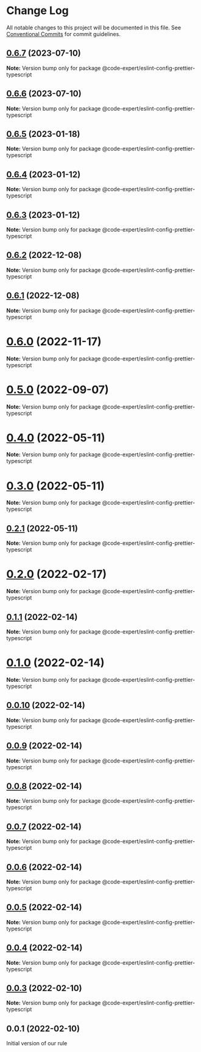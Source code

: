 # Change Log

All notable changes to this project will be documented in this file.
See [Conventional Commits](https://conventionalcommits.org) for commit guidelines.

## [0.6.7](https://github.com/CodeExpertETH/econfigs/compare/@code-expert/eslint-config-prettier-typescript@0.6.5...@code-expert/eslint-config-prettier-typescript@0.6.7) (2023-07-10)

**Note:** Version bump only for package @code-expert/eslint-config-prettier-typescript

## [0.6.6](https://github.com/CodeExpertETH/econfigs/compare/@code-expert/eslint-config-prettier-typescript@0.6.5...@code-expert/eslint-config-prettier-typescript@0.6.6) (2023-07-10)

**Note:** Version bump only for package @code-expert/eslint-config-prettier-typescript

## [0.6.5](https://github.com/CodeExpertETH/econfigs/compare/@code-expert/eslint-config-prettier-typescript@0.6.4...@code-expert/eslint-config-prettier-typescript@0.6.5) (2023-01-18)

**Note:** Version bump only for package @code-expert/eslint-config-prettier-typescript

## [0.6.4](https://github.com/CodeExpertETH/econfigs/compare/@code-expert/eslint-config-prettier-typescript@0.6.3...@code-expert/eslint-config-prettier-typescript@0.6.4) (2023-01-12)

**Note:** Version bump only for package @code-expert/eslint-config-prettier-typescript

## [0.6.3](https://github.com/CodeExpertETH/econfigs/compare/@code-expert/eslint-config-prettier-typescript@0.6.2...@code-expert/eslint-config-prettier-typescript@0.6.3) (2023-01-12)

**Note:** Version bump only for package @code-expert/eslint-config-prettier-typescript

## [0.6.2](https://github.com/CodeExpertETH/econfigs/compare/@code-expert/eslint-config-prettier-typescript@0.6.1...@code-expert/eslint-config-prettier-typescript@0.6.2) (2022-12-08)

**Note:** Version bump only for package @code-expert/eslint-config-prettier-typescript

## [0.6.1](https://github.com/CodeExpertETH/econfigs/compare/@code-expert/eslint-config-prettier-typescript@0.6.0...@code-expert/eslint-config-prettier-typescript@0.6.1) (2022-12-08)

**Note:** Version bump only for package @code-expert/eslint-config-prettier-typescript

# [0.6.0](https://github.com/CodeExpertETH/econfigs/compare/@code-expert/eslint-config-prettier-typescript@0.5.0...@code-expert/eslint-config-prettier-typescript@0.6.0) (2022-11-17)

**Note:** Version bump only for package @code-expert/eslint-config-prettier-typescript

# [0.5.0](https://github.com/CodeExpertETH/econfigs/compare/@code-expert/eslint-config-prettier-typescript@0.4.0...@code-expert/eslint-config-prettier-typescript@0.5.0) (2022-09-07)

**Note:** Version bump only for package @code-expert/eslint-config-prettier-typescript

# [0.4.0](https://github.com/CodeExpertETH/econfigs/compare/@code-expert/eslint-config-prettier-typescript@0.3.0...@code-expert/eslint-config-prettier-typescript@0.4.0) (2022-05-11)

**Note:** Version bump only for package @code-expert/eslint-config-prettier-typescript

# [0.3.0](https://github.com/CodeExpertETH/econfigs/compare/@code-expert/eslint-config-prettier-typescript@0.2.0...@code-expert/eslint-config-prettier-typescript@0.3.0) (2022-05-11)

**Note:** Version bump only for package @code-expert/eslint-config-prettier-typescript

## [0.2.1](https://github.com/CodeExpertETH/econfigs/compare/@code-expert/eslint-config-prettier-typescript@0.2.0...@code-expert/eslint-config-prettier-typescript@0.2.1) (2022-05-11)

**Note:** Version bump only for package @code-expert/eslint-config-prettier-typescript

# [0.2.0](https://github.com/CodeExpertETH/econfigs/compare/@code-expert/eslint-config-prettier-typescript@0.1.1...@code-expert/eslint-config-prettier-typescript@0.2.0) (2022-02-17)

**Note:** Version bump only for package @code-expert/eslint-config-prettier-typescript

## [0.1.1](https://github.com/CodeExpertETH/configs/compare/@code-expert/eslint-config-prettier-typescript@0.1.0...@code-expert/eslint-config-prettier-typescript@0.1.1) (2022-02-14)

**Note:** Version bump only for package @code-expert/eslint-config-prettier-typescript

# [0.1.0](https://github.com/CodeExpertETH/configs/compare/@code-expert/eslint-config-prettier-typescript@0.0.10...@code-expert/eslint-config-prettier-typescript@0.1.0) (2022-02-14)

**Note:** Version bump only for package @code-expert/eslint-config-prettier-typescript

## [0.0.10](https://github.com/CodeExpertETH/configs/compare/@code-expert/eslint-config-prettier-typescript@0.0.9...@code-expert/eslint-config-prettier-typescript@0.0.10) (2022-02-14)

**Note:** Version bump only for package @code-expert/eslint-config-prettier-typescript

## [0.0.9](https://github.com/CodeExpertETH/configs/compare/@code-expert/eslint-config-prettier-typescript@0.0.8...@code-expert/eslint-config-prettier-typescript@0.0.9) (2022-02-14)

**Note:** Version bump only for package @code-expert/eslint-config-prettier-typescript

## [0.0.8](https://github.com/CodeExpertETH/configs/compare/@code-expert/eslint-config-prettier-typescript@0.0.7...@code-expert/eslint-config-prettier-typescript@0.0.8) (2022-02-14)

**Note:** Version bump only for package @code-expert/eslint-config-prettier-typescript

## [0.0.7](https://github.com/CodeExpertETH/configs/compare/@code-expert/eslint-config-prettier-typescript@0.0.6...@code-expert/eslint-config-prettier-typescript@0.0.7) (2022-02-14)

**Note:** Version bump only for package @code-expert/eslint-config-prettier-typescript

## [0.0.6](https://github.com/CodeExpertETH/configs/compare/@code-expert/eslint-config-prettier-typescript@0.0.5...@code-expert/eslint-config-prettier-typescript@0.0.6) (2022-02-14)

**Note:** Version bump only for package @code-expert/eslint-config-prettier-typescript

## [0.0.5](https://github.com/CodeExpertETH/configs/compare/@code-expert/eslint-config-prettier-typescript@0.0.4...@code-expert/eslint-config-prettier-typescript@0.0.5) (2022-02-14)

**Note:** Version bump only for package @code-expert/eslint-config-prettier-typescript

## [0.0.4](https://github.com/CodeExpertETH/configs/compare/@code-expert/eslint-config-prettier-typescript@0.0.3...@code-expert/eslint-config-prettier-typescript@0.0.4) (2022-02-14)

**Note:** Version bump only for package @code-expert/eslint-config-prettier-typescript

## [0.0.3](https://github.com/CodeExpertETH/configs/compare/@code-expert/eslint-config-prettier-typescript@0.0.2...@code-expert/eslint-config-prettier-typescript@0.0.3) (2022-02-10)

**Note:** Version bump only for package @code-expert/eslint-config-prettier-typescript

## 0.0.1 (2022-02-10)

Initial version of our rule
